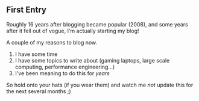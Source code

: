 ## First Entry

Roughly 16 years after blogging became popular (2008), and some years after it fell out of vogue, I'm actually starting my blog!

A couple of my reasons to blog now.

  1. I have some time
  2. I have some topics to write about (gaming laptops, large scale computing, performance engineering...)
  3. I've been meaning to do this for *years*

So hold onto your hats (if you wear them) and watch me *not* update this for the next several months ;)
